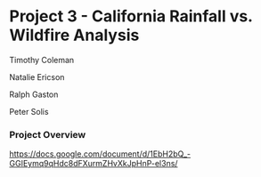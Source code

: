 # Project 3 - California Rainfall vs. Wildfire Analysis

Timothy Coleman

Natalie Ericson

Ralph Gaston

Peter Solis

### Project Overview
https://docs.google.com/document/d/1EbH2bQ_-GGIEymq9qHdc8dFXurmZHvXkJpHnP-el3ns/
